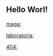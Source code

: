 ## Hello Worl!

[maga](https://www.youtube.com/watch?v=MetC_lv2GNw);

[laboratoria](https://lms.laboratoria.l/);

[404](https://nodejs.org/es/123456789);

